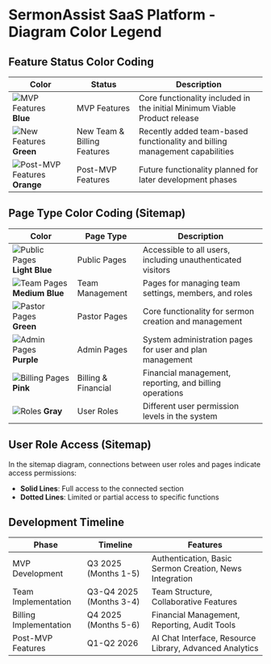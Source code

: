# SermonAssist SaaS Platform - Diagram Color Legend

## Feature Status Color Coding

| Color | Status | Description |
|-------|--------|-------------|
| ![MVP Features](https://via.placeholder.com/15/d4f1f9/000000?text=+) **Blue** | MVP Features | Core functionality included in the initial Minimum Viable Product release |
| ![New Features](https://via.placeholder.com/15/d5e8d4/000000?text=+) **Green** | New Team & Billing Features | Recently added team-based functionality and billing management capabilities |
| ![Post-MVP Features](https://via.placeholder.com/15/ffe6cc/000000?text=+) **Orange** | Post-MVP Features | Future functionality planned for later development phases |

## Page Type Color Coding (Sitemap)

| Color | Page Type | Description |
|-------|-----------|-------------|
| ![Public Pages](https://via.placeholder.com/15/e3f2fd/000000?text=+) **Light Blue** | Public Pages | Accessible to all users, including unauthenticated visitors |
| ![Team Pages](https://via.placeholder.com/15/e1f5fe/000000?text=+) **Medium Blue** | Team Management | Pages for managing team settings, members, and roles |
| ![Pastor Pages](https://via.placeholder.com/15/e8f5e9/000000?text=+) **Green** | Pastor Pages | Core functionality for sermon creation and management |
| ![Admin Pages](https://via.placeholder.com/15/f3e5f5/000000?text=+) **Purple** | Admin Pages | System administration pages for user and plan management |
| ![Billing Pages](https://via.placeholder.com/15/f8bbd0/000000?text=+) **Pink** | Billing & Financial | Financial management, reporting, and billing operations |
| ![Roles](https://via.placeholder.com/15/f5f5f5/000000?text=+) **Gray** | User Roles | Different user permission levels in the system |

## User Role Access (Sitemap)

In the sitemap diagram, connections between user roles and pages indicate access permissions:

- **Solid Lines**: Full access to the connected section
- **Dotted Lines**: Limited or partial access to specific functions

## Development Timeline

| Phase | Timeline | Features |
|-------|----------|----------|
| MVP Development | Q3 2025 (Months 1-5) | Authentication, Basic Sermon Creation, News Integration |
| Team Implementation | Q3-Q4 2025 (Months 3-4) | Team Structure, Collaborative Features |
| Billing Implementation | Q4 2025 (Months 5-6) | Financial Management, Reporting, Audit Tools |
| Post-MVP Features | Q1-Q2 2026 | AI Chat Interface, Resource Library, Advanced Analytics |

